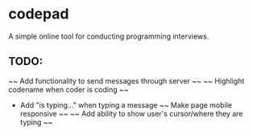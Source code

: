 # codepad
A simple online tool for conducting programming interviews.

## TODO:
~~ Add functionality to send messages through server ~~
~~ Highlight codename when coder is coding ~~
* Add "is typing..." when typing a message
~~ Make page mobile responsive ~~
~~ Add ability to show user's cursor/where they are typing ~~
